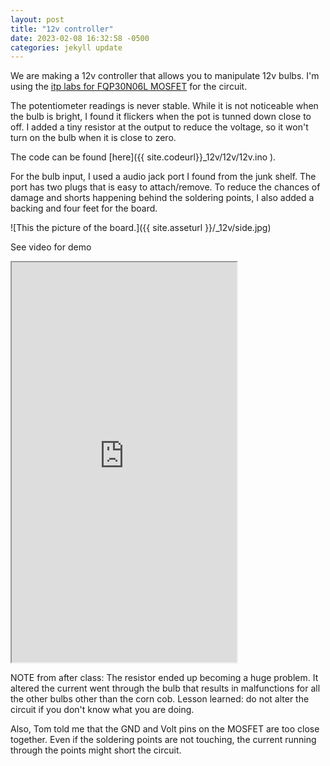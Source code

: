 ```yaml
---
layout: post
title: "12v controller"
date: 2023-02-08 16:32:58 -0500
categories: jekyll update
---
```


We are making a 12v controller that allows you to manipulate 12v bulbs.
I'm using the [itp labs for FQP30N06L MOSFET](https://itp.nyu.edu/physcomp/labs/motors-and-transistors/using-a-transistor-to-control-high-current-loads-with-an-arduino/) for the circuit.

The potentiometer readings is never stable. While it is not noticeable when the bulb is bright, I found it flickers when the pot is tunned down close to off. I added a tiny resistor at the output to reduce the voltage, so it won't turn on the bulb when it is close to zero.

The code can be found [here]({{ site.codeurl}}\_12v/12v/12v.ino ).

For the bulb input, I used a audio jack port I found from the junk shelf. The port has two plugs that is easy to attach/remove. To reduce the chances of damage and shorts happening behind the soldering points, I also added a backing and four feet for the board.

![This the picture of the board.]({{ site.asseturl }}/\_12v/side.jpg)

See video for demo

<iframe width="360" height="640"
  src="https://user-images.githubusercontent.com/51350490/220451484-515fa4e7-223d-464e-8f79-75b00d273631.mp4">
</iframe>

NOTE from after class:
The resistor ended up becoming a huge problem. It altered the current went through the bulb that results in malfunctions for all the other bulbs other than the corn cob. Lesson learned: do not alter the circuit if you don't know what you are doing.

Also, Tom told me that the GND and Volt pins on the MOSFET are too close together. Even if the soldering points are not touching, the current running through the points might short the circuit.

